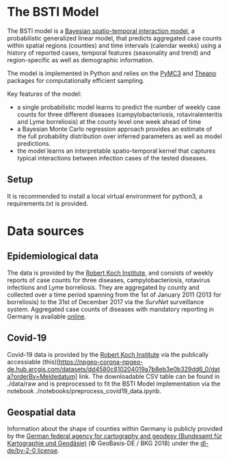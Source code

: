 # The BSTI Model

The BSTI model is a [Bayesian spatio-temporal interaction model][1], a probabilistic generalized linear model, that predicts aggregated case counts within spatial regions (counties) and time intervals (calendar weeks) using a history of reported cases, temporal features (seasonality and trend) and region-specific as well as demographic information.

The model is implemented in Python and relies on the [PyMC3][2] and [Theano][3] packages for computationally efficient sampling.

Key features of the model:

* a single probabilistic model learns to predict the number of weekly case counts for three different diseases (campylobacteriosis, rotaviralenteritis and Lyme borreliosis) at the county level one week ahead of time
* a Bayesian Monte Carlo regression approach provides an estimate of the full probability distribution over inferred parameters as well as model predictions.
* the model learns an interpretable spatio-temporal kernel that captures typical interactions between infection cases of the tested diseases.

## Setup
It is recommended to install a local virtual environment for python3, a requirements.txt is provided.

# Data sources
## Epidemiological data
The data is provided by the [Robert Koch Institute][4], and consists of weekly reports of case counts for three diseases, campylobacteriosis, rotavirus infections and Lyme borreliosis. They are aggregated by county and collected over a time period spanning from the 1st of January 2011 (2013 for borreliosis) to the 31st of December 2017 via the *SurvNet* surveillance system. Aggregated case counts of diseases with mandatory reporting in Germany is available [online][5].

## Covid-19
Covid-19 data is provided by the [Robert Koch Institute][4] via the publically accessiable (this)[https://npgeo-corona-npgeo-de.hub.arcgis.com/datasets/dd4580c810204019a7b8eb3e0b329dd6_0/data?orderBy=Meldedatum] link. The downloadable CSV table can be found in ./data/raw and is preprocessed to fit the BSTI Model implementation via the notebook ./notebooks/preprocess_covid19_data.ipynb.


## Geospatial data
Information about the shape of counties within Germany is publicly provided by the [German federal agency for cartography and geodesy (Bundesamt für Kartographie und Geodäsie)][6] (© GeoBasis-DE / BKG 2018) under the [dl-de/by-2-0 license][7].


[1]: https://www.biorxiv.org/content/10.1101/617795v1
[2]: https://docs.pymc.io/
[3]: https://github.com/Theano/Theano
[4]: https://rki.de
[5]: https://survstat.rki.de
[6]: http://www.bkg.bund.de
[7]: https://www.govdata.de/dl-de/by-2-0
